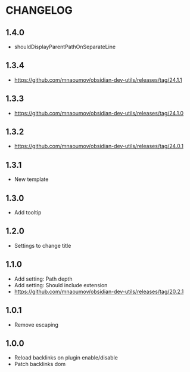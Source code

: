 # CHANGELOG

## 1.4.0

- shouldDisplayParentPathOnSeparateLine

## 1.3.4

- https://github.com/mnaoumov/obsidian-dev-utils/releases/tag/24.1.1

## 1.3.3

- https://github.com/mnaoumov/obsidian-dev-utils/releases/tag/24.1.0

## 1.3.2

- https://github.com/mnaoumov/obsidian-dev-utils/releases/tag/24.0.1

## 1.3.1

- New template

## 1.3.0

- Add tooltip

## 1.2.0

- Settings to change title

## 1.1.0

- Add setting: Path depth
- Add setting: Should include extension
- https://github.com/mnaoumov/obsidian-dev-utils/releases/tag/20.2.1

## 1.0.1

- Remove escaping

## 1.0.0

- Reload backlinks on plugin enable/disable
- Patch backlinks dom
